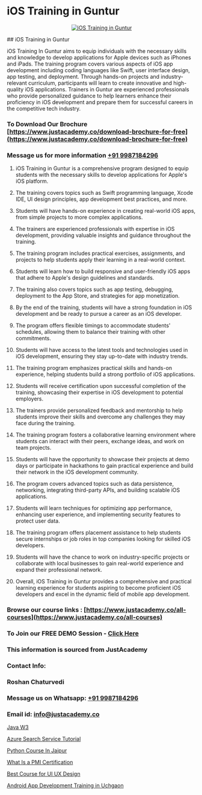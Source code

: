 # iOS Training in Guntur

<p align="center">
  <a href="https://justacademy.co/course-detail/ios-training">
    <img src="https://justacademy.co/storage2/course_image/1676636008_course_image.webp" alt="iOS Training in Guntur">
  </a>
</p>
## iOS Training in Guntur

iOS Training In Guntur aims to equip individuals with the necessary skills and knowledge to develop applications for Apple devices such as iPhones and iPads. The training program covers various aspects of iOS app development including coding languages like Swift, user interface design, app testing, and deployment. Through hands-on projects and industry-relevant curriculum, participants will learn to create innovative and high-quality iOS applications. Trainers in Guntur are experienced professionals who provide personalized guidance to help learners enhance their proficiency in iOS development and prepare them for successful careers in the competitive tech industry.
### To Download Our Brochure [https://www.justacademy.co/download-brochure-for-free](https://www.justacademy.co/download-brochure-for-free)
### Message us for more information [+91 9987184296](https://api.whatsapp.com/send?phone=919987184296)
1) iOS Training in Guntur is a comprehensive program designed to equip students with the necessary skills to develop applications for Apple's iOS platform.

2) The training covers topics such as Swift programming language, Xcode IDE, UI design principles, app development best practices, and more.

3) Students will have hands-on experience in creating real-world iOS apps, from simple projects to more complex applications.

4) The trainers are experienced professionals with expertise in iOS development, providing valuable insights and guidance throughout the training.

5) The training program includes practical exercises, assignments, and projects to help students apply their learning in a real-world context.

6) Students will learn how to build responsive and user-friendly iOS apps that adhere to Apple's design guidelines and standards.

7) The training also covers topics such as app testing, debugging, deployment to the App Store, and strategies for app monetization.

8) By the end of the training, students will have a strong foundation in iOS development and be ready to pursue a career as an iOS developer.

9) The program offers flexible timings to accommodate students' schedules, allowing them to balance their training with other commitments.

10) Students will have access to the latest tools and technologies used in iOS development, ensuring they stay up-to-date with industry trends.

11) The training program emphasizes practical skills and hands-on experience, helping students build a strong portfolio of iOS applications.

12) Students will receive certification upon successful completion of the training, showcasing their expertise in iOS development to potential employers.

13) The trainers provide personalized feedback and mentorship to help students improve their skills and overcome any challenges they may face during the training.

14) The training program fosters a collaborative learning environment where students can interact with their peers, exchange ideas, and work on team projects.

15) Students will have the opportunity to showcase their projects at demo days or participate in hackathons to gain practical experience and build their network in the iOS development community.

16) The program covers advanced topics such as data persistence, networking, integrating third-party APIs, and building scalable iOS applications.

17) Students will learn techniques for optimizing app performance, enhancing user experience, and implementing security features to protect user data.

18) The training program offers placement assistance to help students secure internships or job roles in top companies looking for skilled iOS developers.

19) Students will have the chance to work on industry-specific projects or collaborate with local businesses to gain real-world experience and expand their professional network.

20) Overall, iOS Training in Guntur provides a comprehensive and practical learning experience for students aspiring to become proficient iOS developers and excel in the dynamic field of mobile app development.

### Browse our course links : [https://www.justacademy.co/all-courses](https://www.justacademy.co/all-courses) 
### To Join our FREE DEMO Session - [Click Here](https://www.justacademy.co/register-for-course-demo)


### This information is sourced from JustAcademy
### Contact Info:
### Roshan Chaturvedi
### Message us on Whatsapp: [+91 9987184296](https://api.whatsapp.com/send?phone=919987184296)
### Email id: [info@justacademy.co](mailto:info@justacademy.co)
                
[Java W3](https://www.linkedin.com/pulse/java-w3-justacademy-berlin-snsxc?trackingId=E%2F4AQAKSiBEb9SWvoH%2FJ%2Fw%3D%3D&lipi=urn%3Ali%3Apage%3Ad_flagship3_company_admin%3B9LRf%2B9vgRJ%2BRyqfmHudhjA%3D%3D)

[Azure Search Service Tutorial](https://www.linkedin.com/pulse/azure-search-service-tutorial-justacademy-bay-area-32epe?trackingId=%2FqCIkkMgbdnAXeCFS6ptVg%3D%3D&lipi=urn%3Ali%3Apage%3Ad_flagship3_company_admin%3BVfd8WVt8TwCvR4GLG%2BU4Hg%3D%3D)

[Python Course In Jaipur](https://medium.com/@mistersumit961/python-course-in-jaipur-964f207f74bc)

[What Is a PMI Certification](https://medium.com/@prempja40/what-is-a-pmi-certification-5d92ee6fc8bc)

[Best Course for UI UX Design](https://justacademyin.github.io/justacademy/best-course-for-ui-ux-design)

[Android App Development Training in Uchgaon](https://justacademyin.github.io/justacademy/android-app-development-training-in-uchgaon)

